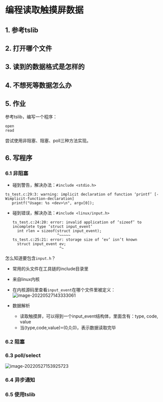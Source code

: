 # 编程读取触摸屏数据 #

## 1. 参考tslib



## 2. 打开哪个文件



## 3. 读到的数据格式是怎样的



## 4. 不想死等数据怎么办



## 5. 作业

参考tslib，编写一个程序：

```c
open
read
```

尝试使用非阻塞、阻塞、poll三种方法实现。



## 6. 写程序

### 6.1 非阻塞

* 碰到警告，解决办法：`#include <stdio.h>`

```shell
ts_test.c:29:3: warning: implicit declaration of function ‘printf’ [-Wimplicit-function-declaration]
   printf("Usage: %s <dev>\n", argv[0]);
```



* 碰到错误，解决办法：`#include <linux/input.h>`

  ```shell
  ts_test.c:24:20: error: invalid application of ‘sizeof’ to incomplete type ‘struct input_event’
    int rlen = sizeof(struct input_event);
                      ^~~~~~
  ts_test.c:25:21: error: storage size of ‘ev’ isn’t known
    struct input_event ev;
                       ^~
  ```

  

怎么知道要包含`input.h`？

* 常用的头文件在工具链的include目录里

* 来自linux内核

* 在内核源码里查看`input_event`在哪个文件里被定义：
  ![image-20220527143333061](pic/ts/01_input.h.png)

  

* 数据解析
  * 读取触摸屏，可以得到一个input_event结构体，里面含有：type, code, value
  * 当(type,code,value)=(0,0,0)，表示数据读取完毕



### 6.2 阻塞

### 6.3 poll/select

![image-20220527153925723](pic/ts/02_poll_select.png)



### 6.4 异步通知





### 6.5 使用tslib



